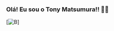 ### Olá! Eu sou o Tony Matsumura!! ✋🏻

[![B](https://img.shields.io/badge/Gmail-D14836?style=for-the-badge&logo=gmail&logoColor=white)]
